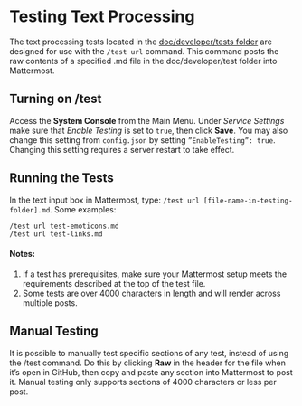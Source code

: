 # Testing Text Processing  
The text processing tests located in the [doc/developer/tests folder](https://github.com/mattermost/platform/tree/master/doc/developer/tests) are designed for use with the `/test url` command. This command posts the raw contents of a specified .md file in the doc/developer/test folder into Mattermost.

## Turning on /test  
Access the **System Console** from the Main Menu. Under *Service Settings* make sure that *Enable Testing* is set to `true`, then click **Save**. You may also change this setting from `config.json` by setting `”EnableTesting”: true`. Changing this setting requires a server restart to take effect.

## Running the Tests  
In the text input box in Mattermost, type: `/test url [file-name-in-testing-folder].md`. Some examples:

`/test url test-emoticons.md`  
`/test url test-links.md`

#### Notes:    
1. If a test has prerequisites, make sure your Mattermost setup meets the requirements described at the top of the test file.
2. Some tests are over 4000 characters in length and will render across multiple posts.

## Manual Testing  
It is possible to manually test specific sections of any test, instead of using the /test command. Do this by clicking **Raw** in the header for the file when it’s open in GitHub, then copy and paste any section into Mattermost to post it. Manual testing only supports sections of 4000 characters or less per post.
